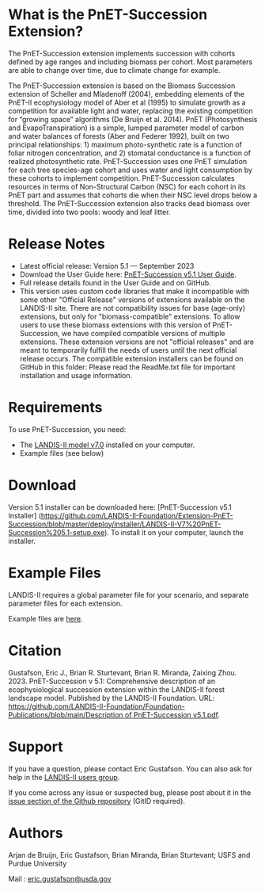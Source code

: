 # What is the PnET-Succession Extension?

The  PnET-Succession extension implements succession with cohorts defined by age ranges and including biomass per cohort. Most parameters are able to change over time, due to climate change for example.

The PnET-Succession extension is based on the Biomass Succession extension of Scheller and Mladenoff (2004), embedding elements of the PnET-II ecophysiology model of Aber et al (1995) to simulate growth as a competition for available light and water, replacing the existing competition for “growing space” algorithms (De Bruijn et al. 2014). PnET (Photosynthesis and EvapoTranspiration) is a simple, lumped parameter model of carbon and water balances of forests (Aber and Federer 1992), built on two principal relationships: 1) maximum photo-synthetic rate is a function of foliar nitrogen concentration, and 2) stomatal conductance is a function of realized photosynthetic rate. PnET-Succession uses one PnET simulation for each tree species-age cohort and uses water and light consumption by these cohorts to implement competition. PnET-Succession calculates resources in terms of Non-Structural Carbon (NSC) for each cohort in its PnET part and assumes that cohorts die when their NSC level drops below a threshold. The PnET-Succession extension also tracks dead biomass over time, divided into two pools: woody and leaf litter.

# Release Notes

- Latest official release: Version 5.1 — September 2023
- Download the User Guide here: [PnET-Succession v5.1 User Guide](https://github.com/LANDIS-II-Foundation/Extension-PnET-Succession/blob/master/deploy/docs/LANDIS-II%20PnET-Succession%20v5.1%20User%20Guide.pdf).
- Full release details found in the User Guide and on GitHub.
- This version uses custom code libraries that make it incompatible with some other "Official Release" versions of extensions available on the LANDIS-II site.  There are not compatibility issues for base (age-only) extensions, but only for "biomass-compatible" extensions.  To allow users to use these biomass extensions with this version of PnET-Succession, we have compiled compatible versions of multiple extensions.  These extension versions are not "official releases" and are meant to temporarily fulfill the needs of users until the next official release occurs.  The compatible extension installers can be found on GitHub in this folder: []()  Please read the ReadMe.txt file for important installation and usage information.

# Requirements

To use PnET-Succession, you need:

- The [LANDIS-II model v7.0](http://www.landis-ii.org/install) installed on your computer.
- Example files (see below)

# Download

Version 5.1 installer can be downloaded here:  [PnET-Succession v5.1 Installer] (https://github.com/LANDIS-II-Foundation/Extension-PnET-Succession/blob/master/deploy/installer/LANDIS-II-V7%20PnET-Succession%205.1-setup.exe). To install it on your computer, launch the installer.

# Example Files

LANDIS-II requires a global parameter file for your scenario, and separate parameter files for each extension.

Example files are [here](https://github.com/LANDIS-II-Foundation/Extension-PnET-Succession/tree/master/deploy/examples/biomass-Pnet-succession-example/PnET-succession-example.zip).

# Citation

Gustafson, Eric J., Brian R. Sturtevant, Brian R. Miranda, Zaixing Zhou.  2023.  PnET-Succession v 5.1:  Comprehensive description of an ecophysiological succession extension within the LANDIS-II forest landscape model.  Published by the LANDIS-II Foundation.  URL: [https://github.com/LANDIS-II-Foundation/Foundation-Publications/blob/main/Description of PnET-Succession v5.1.pdf](https://github.com/LANDIS-II-Foundation/Foundation-Publications/blob/main/Description%20of%20PnET-Succession%20v5.1.pdf).

# Support

If you have a question, please contact Eric Gustafson. 
You can also ask for help in the [LANDIS-II users group](http://www.landis-ii.org/users).

If you come across any issue or suspected bug, please post about it in the [issue section of the Github repository](https://github.com/LANDIS-II-Foundation/Extension-PnET-Succession/issues) (GitID required).

# Authors

Arjan de Bruijn, Eric Gustafson, Brian Miranda, Brian Sturtevant; USFS and Purdue University

Mail : eric.gustafson@usda.gov
